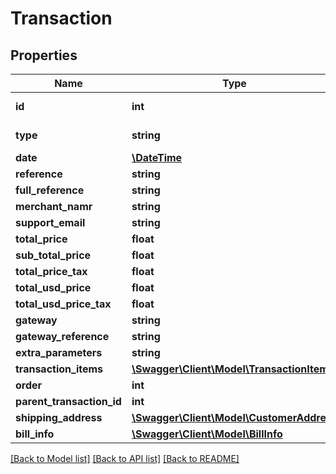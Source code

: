 # Transaction

## Properties
Name | Type | Description | Notes
------------ | ------------- | ------------- | -------------
**id** | **int** | Transaction Id | [optional] 
**type** | **string** | Transaction Type | [optional] 
**date** | [**\DateTime**](\DateTime.md) |  | [optional] 
**reference** | **string** |  | [optional] 
**full_reference** | **string** |  | [optional] 
**merchant_namr** | **string** |  | [optional] 
**support_email** | **string** |  | [optional] 
**total_price** | **float** |  | [optional] 
**sub_total_price** | **float** |  | [optional] 
**total_price_tax** | **float** |  | [optional] 
**total_usd_price** | **float** |  | [optional] 
**total_usd_price_tax** | **float** |  | [optional] 
**gateway** | **string** |  | [optional] 
**gateway_reference** | **string** |  | [optional] 
**extra_parameters** | **string** |  | [optional] 
**transaction_items** | [**\Swagger\Client\Model\TransactionItem[]**](TransactionItem.md) |  | [optional] 
**order** | **int** |  | [optional] 
**parent_transaction_id** | **int** |  | [optional] 
**shipping_address** | [**\Swagger\Client\Model\CustomerAddress**](CustomerAddress.md) |  | [optional] 
**bill_info** | [**\Swagger\Client\Model\BillInfo**](BillInfo.md) |  | [optional] 

[[Back to Model list]](../README.md#documentation-for-models) [[Back to API list]](../README.md#documentation-for-api-endpoints) [[Back to README]](../README.md)


